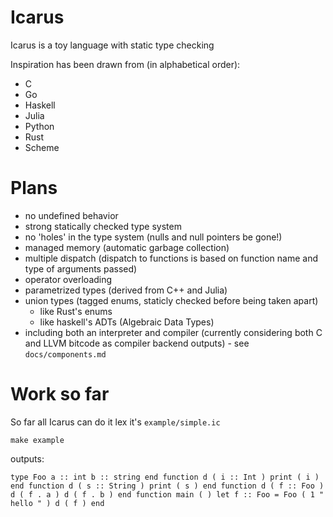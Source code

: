 Icarus
======

Icarus is a toy language with static type checking

Inspiration has been drawn from (in alphabetical order):

* C
* Go
* Haskell
* Julia
* Python
* Rust
* Scheme

Plans
=====

* no undefined behavior
* strong statically checked type system
* no 'holes' in the type system (nulls and null pointers be gone!)
* managed memory (automatic garbage collection)
* multiple dispatch (dispatch to functions is based on function name and type of arguments passed)
* operator overloading
* parametrized types (derived from C++ and Julia)
* union types (tagged enums, staticly checked before being taken apart)
    * like Rust's enums
    * like haskell's ADTs (Algebraic Data Types)
* including both an interpreter and compiler (currently considering both C and LLVM bitcode as compiler backend outputs) - see `docs/components.md`

Work so far
===========

So far all Icarus can do it lex it's `example/simple.ic`

    make example

outputs:

    type Foo a :: int b :: string end function d ( i :: Int ) print ( i ) end function d ( s :: String ) print ( s ) end function d ( f :: Foo ) d ( f . a ) d ( f . b ) end function main ( ) let f :: Foo = Foo ( 1 " hello " ) d ( f ) end 

